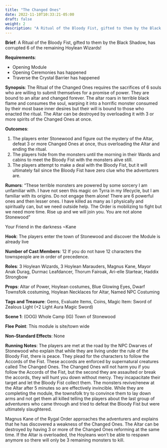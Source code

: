 ```yaml
---
title: "The Changed Ones"
date: 2022-11-10T10:33:21-05:00
draft: false
weight: 2
description: "A Ritual of the Bloody Fist, gifted to them by the Black Shadow, has corrupted 6 of the remaining Hoylean Wizards from Hoyle!"
---
```


**Brief**: A Ritual of the Bloody Fist, gifted to them by the Black Shadow, has corrupted 6 of the remaining Hoylean Wizards!

**Requirements**:

- Opening Module
- Opening Ceremonies has happened
- Traverse the Crystal Barrier has happened

**Synopsis**: The Ritual of the Changed Ones requires the sacrifices of 6 souls who are willing to submit themselves for a promise of power. They are bound to an altar and changed forever. The altar roars in terrible black flame and consumes the soul, warping it into a horrific monster consumed by their most base inner desires but their will is bound to those who enacted the ritual. The Altar can be destroyed by overloading it with 3 or more spirits of the Changed Ones at once.

**Outcomes**: 

1. The players enter Stonewood and figure out the mystery of the Altar, defeat 3 or more Changed Ones at once, thus overloading the Altar and ending the ritual.
2. The players hide from the monsters until the morning in their Wards and cabins to meet the Bloody Fist with the monsters alive still.
3. The players attempt to make a deal with the Bloody Fist, but it will ultimately fail since the Bloody Fist have zero clue who the adventurers are.

**Rumors**: “These terrible monsters are powered by some sorcery I am unfamiliar with. I have not seen this magic on Tyrra in my lifecycle, but I am familiar with its origins. Do not engage them alone! There are 6 powerful ones and then lesser ones. I have killed as many as I physically and spiritually can, but we need outside help. The Order is mobilizing to fight but we need more time. Rise up and we will join you. You are not alone Stonewood”

  Your Friend in the darkness   ~Kane

**Hook**: The players enter the town of Stonewood and discover the Module is already live

**Number of Cast Members**: 12 If you do not have 12 characters the townspeople are in order of precedence. 

**Roles**: 3 Hoylean Wizards, 3 Hoylean Marauders, Magnus Kane, Mayor Anak Durag, Durmac Leafdancer, Thorum Fairoak, Ari-elle Startear, Haddix Strongbow

**Props**: Altar of Power, Hoylean costumes, Blue Glowing Eyes, Dwarf Townsfolk costuming, Hoylean Necklaces for Altar, Named NPC Costuming

**Tags and Treasure**: Gems, Evaluate Items, Coins, Magic Item: Sword of Zealous Light (+2 Light Aura Magic Sword)

**Scene 1**: (OOG) Whole Camp (IG) Town of Stonewood

**Flee Point**: This module is site/town wide

**Non-Standard Effects**: None

**Running Notes**: The players are met at the road by the NPC Dwarves of Stonewood who explain that while they are living under the rule of the Bloody Fist, there is peace. They plead for the characters to follow the Accords of the Fist. These accords are enforced by supernatural creatures called The Changed Ones. The Changed Ones will not harm you if you follow the Accords of the Fist, but the second they are assaulted or break the accords, they will hunt you down without mercy. They incapacitate their target and let the Bloody Fist collect them. The monsters revive/renew at the Altar after 5 minutes so are effectively invincible. While they are completing the module, the townsfolk try to convince them to lay down arms and not get them all killed telling the players about the last group of adventurers who came through and tried to defeat the Bloody Fist but were ultimately slaughtered.

Magnus Kane of the Rygal Order approaches the adventurers and explains that he has discovered a weakness of the Changed Ones. The Altar can be destroyed by having 3 or more of the Changed Ones reforming at the same time. If the Altar is overloaded, the Hoyleans won’t be able to respawn anymore so there will only be 3 remaining monsters to kill. 
